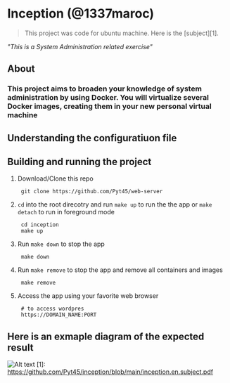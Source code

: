 # Inception (@1337maroc)

> This project was code for ubuntu machine. Here is the [subject][1].

*"This is a System Administration related exercise"*

## About
### This project aims to broaden your knowledge of system administration by using Docker. You will virtualize several Docker images, creating them in your new personal virtual machine

## Understanding the configuratiuon file

## Building and running the project

1. Download/Clone this repo

        git clone https://github.com/Pyt45/web-server

2. `cd` into the root direcotry and run `make up` to run the the app or `make detach` to run in foreground mode

        cd inception
        make up

3. Run `make down` to stop the app

        make down

4. Run `make remove` to stop the app and remove all containers and images

        make remove

5. Access the app using your favorite web browser

        # to access wordpres
        https://DOMAIN_NAME:PORT

## Here is an exmaple diagram of the expected result
![Alt text](https://https://github.com/Pyt45/inception/blob/main/result.png)
[1]: https://github.com/Pyt45/inception/blob/main/inception.en.subject.pdf